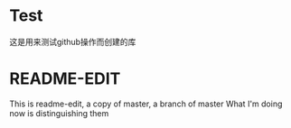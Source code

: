 # Test
这是用来测试github操作而创建的库
# README-EDIT
This is readme-edit, a copy of master, a branch of master
What I'm doing now is distinguishing them 
